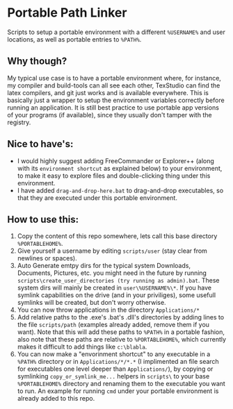 # Portable Path Linker
Scripts to setup a portable environment with a different `%USERNAME%` and user locations, as well as portable entries to `%PATH%`. 

## Why though?
My typical use case is to have a portable environment where, for instance, my compiler and build-tools can all see each other, TexStudio can find the latex compilers, and git just works and is available everywhere. This is basically just a wrapper to setup the environment variables correctly before running an application. It is still best practice to use portable app versions of your programs (if available), since they usually don't tamper with the registry.

## Nice to have's:
* I would highly suggest adding FreeCommander or Explorer++ (along with its `environment shortcut` as explained below) to your environment, to make it easy to explore files and double-clicking thing under this environment.
* I have added `drag-and-drop-here.bat` to drag-and-drop executables, so that they are executed under this portable environment.

## How to use this: 
1. Copy the content of this repo somewhere, lets call this base directory `%PORTABLEHOME%`.
2. Give yourself a username by editing `scripts/user` (stay clear from newlines or spaces).
3. Auto Generate emtpy dirs for the typical system Downloads, Documents, Pictures, etc. you might need in the future by running `scripts\create_user_directories (try running as admin).bat`. These system dirs will mainly be created in `user\%USERNAME%\*`. If you have symlink capabilities on the drive (and in your priviliges), some usefull symlinks will be created, but don't worry otherwise.
4. You can now throw applications in the directory `Applications/*` 
5. Add relative paths to the .exe's .bat's .dll's directories by adding lines to the file `scripts/path` (examples already added, remove them if you want). Note that this will add these paths to `%PATH%` in a portable fashion, also note that these paths are relative to `%PORTABLEHOME%`, which currently makes it difficult to add things like `c:\blabla`.
6. You can now make a "envorinment shortcut" to any executable in a `%PATH%` directory or in `Applications/*/*.*` (I implimented an file search for executables one level deeper than `Applications/`), by copying or symlinking `copy_or_symlink_me...` helpers in `scripts\` to your base `%PORTABLEHOME%` directory and renaming them to the executable you want to run. An example for running `cmd` under your portable environment is already added to this repo.
